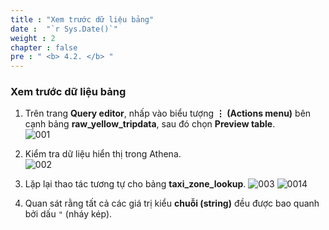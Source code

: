 ```yaml
---
title : "Xem trước dữ liệu bảng"
date :  "`r Sys.Date()`" 
weight : 2
chapter : false
pre : " <b> 4.2. </b> "
---
```


### Xem trước dữ liệu bảng

1. Trên trang **Query editor**, nhấp vào biểu tượng **⋮ (Actions menu)** bên cạnh bảng **raw_yellow_tripdata**, sau đó chọn **Preview table**.  
![001](../../../images/4.exploring/4.2/001.png)

2. Kiểm tra dữ liệu hiển thị trong Athena.  
![002](../../../images/4.exploring/4.2/002.png)

3. Lặp lại thao tác tương tự cho bảng **taxi_zone_lookup**. 
![003](../../../images/4.exploring/4.2/003.png)
![0014](../../../images/4.exploring/4.2/004.png)

4. Quan sát rằng tất cả các giá trị kiểu **chuỗi (string)** đều được bao quanh bởi dấu `"` (nháy kép).
